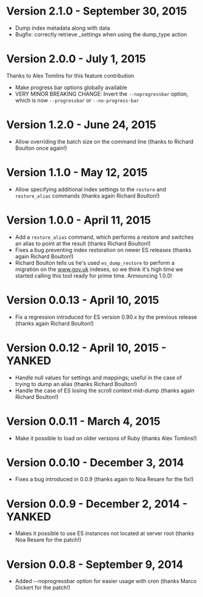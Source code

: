# Version 2.1.0 - September 30, 2015

* Dump index metadata along with data
* Bugfix: correctly retrieve \_settings when using the dump_type action

# Version 2.0.0 - July 1, 2015

Thanks to Alex Tomlins for this feature contribution

* Make progress bar options globally available
* VERY MINOR BREAKING CHANGE: Invert the `--noprogressbar` option, which is now `--progressbar` or `--no-progress-bar`

# Version 1.2.0 - June 24, 2015

* Allow overriding the batch size on the command line (thanks to Richard Boulton once again!)

# Version 1.1.0 - May 12, 2015

* Allow specifying additional index settings to the `restore` and `restore_alias` commands (thanks again Richard Boulton!)

# Version 1.0.0 - April 11, 2015

* Add a `restore_alias` command, which performs a restore and switches an alias to point at the result (thanks Richard Boulton!)
* Fixes a bug preventing index restoration on newer ES releases (thanks again Richard Boulton!)
* Richard Boulton tells us he's used `es_dump_restore` to perform a migration on the www.gov.uk indexes, so we think it's high time we started calling this tool ready for prime time.  Announcing 1.0.0!

# Version 0.0.13 - April 10, 2015

* Fix a regression introduced for ES version 0.90.x by the previous release (thanks again Richard Boulton!)

# Version 0.0.12 - April 10, 2015 - YANKED

* Handle null values for settings and mappings; useful in the case of trying to dump an alias (thanks Richard Boulton!)
* Handle the case of ES losing the scroll context mid-dump (thanks again Richard Boulton!)

# Version 0.0.11 - March 4, 2015

* Make it possible to load on older versions of Ruby (thanks Alex Tomlins!)

# Version 0.0.10 - December 3, 2014

* Fixes a bug introduced in 0.0.9 (thanks again to Noa Resare for the fix!)

# Version 0.0.9 - December 2, 2014 - YANKED

* Makes it possible to use ES instances not located at server root (thanks Noa Resare for the patch!)

# Version 0.0.8 - September 9, 2014

* Added --noprogressbar option for easier usage with cron (thanks Marco Dickert for the patch!)
